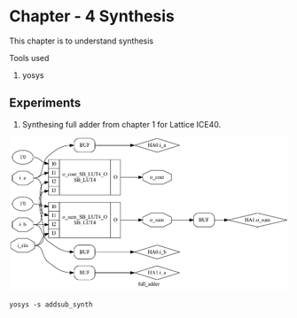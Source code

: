 # Chapter - 4 Synthesis

This chapter is to understand synthesis

Tools used
1. yosys

## Experiments


1. Synthesing full adder from chapter 1 for Lattice ICE40.

![Adder](./img.png)
```
yosys -s addsub_synth
```
